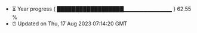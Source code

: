 - ⏳ Year progress { ██████████████████▁▁▁▁▁▁▁▁▁▁▁▁ } 62.55 %
- ⏰ Updated on Thu, 17 Aug 2023 07:14:20 GMT

